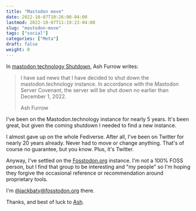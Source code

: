 ```yaml
---
title: "Mastodon move"
date: 2022-10-07T10:26:00-04:00
lastmod: 2022-10-07T11:19:23-04:00
slug: "mastodon-move"
tags: ["social"]
categories: ["Meta"]
draft: false
weight: 0
---
```


In [mastodon technology Shutdown](https://ashfurrow.com/blog/mastodon-technology-shutdown/), Ash Furrow writes:

> I have sad news that I have decided to shut down the mastodon.technology instance. In accordance with the Mastodon Server Covenant, the server will be shut down no earlier than December 1, 2022.
>
> Ash Furrow

I've been on the Mastodon.technology instance for nearly 5 years. It's been great, but given the coming shutdown I needed to find a new instance.

I almost gave up on the whole Fediverse. After all, I've been on Twitter for nearly 20 years already. Never had to move or change anything. That's of course no guarantee, but you know. Plus, it's Twitter.

Anyway, I've settled on the [Fosstodon.org](https://fosstodon.org) instance. I'm not a 100% FOSS person, but I find that group to be interesting and "my people" so I'm hoping they forgive the occasional reference or recommendation around proprietary tools.

I'm [@jackbaty@fosstodon.org](https://fosstodon.org/web/@jackbaty) there.

Thanks, and best of luck to [Ash](https://masto.ashfurrow.com/@ashfurrow).
